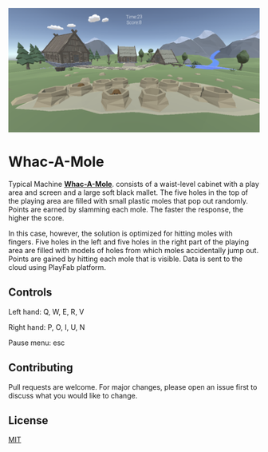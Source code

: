 ![alt text](https://github.com/Namazu34/Whac-A-Mole/blob/main/Images/image.png?raw=true)

# Whac-A-Mole 
Typical Machine **[Whac-A-Mole](https://en.wikipedia.org/wiki/Whac-A-Mole)**.
consists of a waist-level cabinet with a play area and screen and a large soft black mallet. The five holes in the top of the playing area are filled with small plastic moles that pop out randomly. Points are earned by slamming each mole. The faster the response, the higher the score.

In this case, however, the solution is optimized for hitting moles with fingers. Five holes in the left and five holes in the right part of the playing area are filled with models of holes from which moles accidentally jump out. Points are gained by hitting each mole that is visible. Data is sent to the cloud using PlayFab platform. 

## Controls
Left hand: Q, W, E, R, V

Right hand: P, O, I, U, N

Pause menu: esc

## Contributing
Pull requests are welcome. For major changes, please open an issue first to discuss what you would like to change.

## License
[MIT](https://choosealicense.com/licenses/mit/)